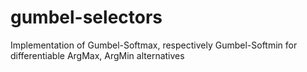 # gumbel-selectors
Implementation of Gumbel-Softmax, respectively Gumbel-Softmin for differentiable ArgMax, ArgMin alternatives
